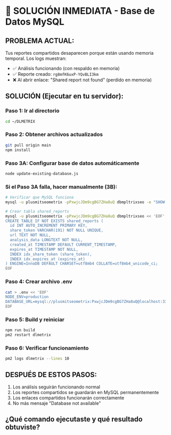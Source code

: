 # 🚨 SOLUCIÓN INMEDIATA - Base de Datos MySQL

## PROBLEMA ACTUAL:
Tus reportes compartidos desaparecen porque están usando memoria temporal. Los logs muestran:
- ✅ Análisis funcionando (con respaldo en memoria)  
- ✅ Reporte creado: `rg8mfK6uxP-YQvBLI3km`
- ❌ Al abrir enlace: "Shared report not found" (perdido en memoria)

## SOLUCIÓN (Ejecutar en tu servidor):

### Paso 1: Ir al directorio
```bash
cd ~/DLMETRIX
```

### Paso 2: Obtener archivos actualizados
```bash
git pull origin main
npm install
```

### Paso 3A: Configurar base de datos automáticamente
```bash
node update-existing-database.js
```

### Si el Paso 3A falla, hacer manualmente (3B):
```bash
# Verificar que MySQL funciona
mysql -u plusmitseometrix -pPxwjcJDm9cgBG7ZHa8uQ dbmpltrixseo -e "SHOW TABLES;"

# Crear tabla shared_reports
mysql -u plusmitseometrix -pPxwjcJDm9cgBG7ZHa8uQ dbmpltrixseo << 'EOF'
CREATE TABLE IF NOT EXISTS shared_reports (
  id INT AUTO_INCREMENT PRIMARY KEY,
  share_token VARCHAR(191) NOT NULL UNIQUE,
  url TEXT NOT NULL,
  analysis_data LONGTEXT NOT NULL,
  created_at TIMESTAMP DEFAULT CURRENT_TIMESTAMP,
  expires_at TIMESTAMP NOT NULL,
  INDEX idx_share_token (share_token),
  INDEX idx_expires_at (expires_at)
) ENGINE=InnoDB DEFAULT CHARSET=utf8mb4 COLLATE=utf8mb4_unicode_ci;
EOF
```

### Paso 4: Crear archivo .env
```bash
cat > .env << 'EOF'
NODE_ENV=production
DATABASE_URL=mysql://plusmitseometrix:PxwjcJDm9cgBG7ZHa8uQ@localhost:3306/dbmpltrixseo
EOF
```

### Paso 5: Build y reiniciar
```bash
npm run build
pm2 restart dlmetrix
```

### Paso 6: Verificar funcionamiento
```bash
pm2 logs dlmetrix --lines 10
```

## DESPUÉS DE ESTOS PASOS:
1. Los análisis seguirán funcionando normal
2. Los reportes compartidos se guardarán en MySQL permanentemente
3. Los enlaces compartidos funcionarán correctamente
4. No más mensaje "Database not available"

## ¿Qué comando ejecutaste y qué resultado obtuviste?